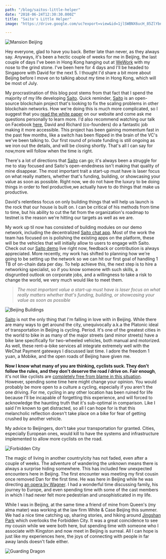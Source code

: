 ```yaml
---
path: "/blog/saitos-little-helper"
date: "2018-06-24T12:30:30.000Z"
title: "Saito's Little Helper"
image: "https://drive.google.com/uc?export=view&id=1jlSWBNX6ucH_85ZlYbnYq_PLj2-pD_nO"

---
```


![Mansion Beijing](https://drive.google.com/uc?export=view&id=19SxdfCCJz2QWPUvbxNEN2O4r8p3SruDB)


Hey everyone, glad to have you back. Better late than never, as they always say. Anyways, it's been a hectic couple of weeks for me in Beijing, the last couple of days I've been in Hong Kong hanging out at [WeWork](https://www.wework.com/buildings/tower-535--hong-kong--china) with my nose to the grind stone. I've been here for 4 days and I'll be headed to Singapore with David for the next 5. I thought I'd share a bit more about Beijing before I move on to talking about my time in Hong Kong, which will be most of July.

My procrastination of this blog post stems from that fact that I spend the majority of my life developing [Saito](http://saito.tech). Quick reminder, [Saito](http://saito.tech) is an open-source blockchain project that's looking to fix the scaling problems in other blockchain networks. How we're doing this is much more complicated, so I suggest that you [read the white paper](http://saito.tech/saito-whitepaper.pdf) on our website and come ask me questions personally to learn more. I'd also recommend watching our talk on Facebook [here](https://www.facebook.com/SaitoNetwork/videos/457037581376207/), David and Richard (co-founders) do a fantastic job making it more accessible. This project has been gaining momentum fast in the past few months, like a switch has been flipped in the brain of the VC's we've been talking to. Our first round of private funding is still ongoing as we iron out the details, and will be closing shortly. That's all I can say for now,more will follow when the time is right.

There's a lot of directions that [Saito](http://saito.tech) can go; it's always been a struggle for me to stay focused and Saito's open-endedness isn't making that quality of mine disappear. The most important trait a start-up must have is laser focus on what really matters, whether that's funding, building, or showcasing your value as soon as possible. Right now, we do not have the luxury to be doing things in order to feel productive,we actually have to do things that make us productive.

David's relentless focus on only building things that will help us launch is the rock that our house is built on. I can be critical of his methods from time to time, but his ability to cut the fat from the organization's roadmap to testnet is the reason we're hitting our targets as well as we are.

My work up til now has consisted of building modules on our demo network, including the decentralized [Saito chat app](http:saito.tech:12101/chat). Most of the work the team has focused on is polishing the existing apps on the platform, these will be the vehicles that will initially allow to users to engage with Saito. Check out our [Saito demo](http:saito.tech:12101) live right now, feedback or contribution is always appreciated. More recently, my work has shifted to planning how we're going to be setting up the network so we can hit our first goal of handling 1 TB of on-chain data per day. To help achieve this, the next step is to hire a networking specialist, so if you know someone with such skills, a disgruntled outlook on corporate jobs, and a willingness to take a risk to change the world, we very much would like to meet them.

>_The most important value a start-up must have is laser focus on what really matters whether that's funding, building, or showcasing your value as soon as possible_

![Beijing Buildings](https://drive.google.com/uc?export=view&id=1nufp8qlgVFv9cYaZRgY07yHBke5PrD75)

[Saito](http://saito.tech) is not the only thing that I'm falling in love with in Beijing. While there are many ways to get around the city, unequivocally a.k.a the Platonic ideal of transportation in Beijing is cycling. Period. It's one of the greatest cities in the world to bike in as many of the major streets (and minor streets) have a bike lane specifically for two-wheeled vehicles, both manual and motorized. As well, these rent-a-bike services all integrate extremely well with the WeChat Payment gateways I discussed last time. I adore the freedom 1 yuan, a Mobike, and the open roads of Beijing have given me.

**Now I know what many of you are thinking, cyclists suck. They don't follow the rules, and they don't deserve the road _I_ drive on. Fair enough**, it's not like cyclists are [completely free from blame in this situation](http://business.financialpost.com/opinion/lawrence-solomon-killer-bikes-how-urban-cycling-policies-made-city-streets-less-safe). However, spending some time here might change your opinion. You would probably be more open to a culture a cycling, especially if you aren't the one driving. For me, cycling in any other location has been ruined for life because I'll be incapable of forgetting this experience, and will forced to acknowledge the haunting truth that it's sub-optimal in comparison. Like I said I'm known to get distracted, so all I can hope for is that this melancholic reflection doesn't take place on a bike for fear of getting crushed by another vehicle.

My advice to Beijingers, don't take your transportation for granted. Cities, especially European ones, would kill to have the systems and infrastructure implemented to allow more cyclists on the road.

![Forbidden City](https://drive.google.com/uc?export=view&id=1ymDC_7qLgAi_b1ZLcRNNCIBAlZqFh1RC)

The magic of living in another country/city has not faded, even after a couple of weeks. The adventure of wandering the unknown means there is always a surprise hiding somewhere. This has included few unexpected encounters here in Beijing. The first encounter was meeting my first cousin once removed Dan for the first time. He was here in Beijing while he was directing [an opera by Wagner](https://opera.org.au/whatson/events/die-meistersinger-von-nurnberg-melbourne). I had a wonderful time discussing family, his journey to Europe, and even spending time with some of the cast members in which I had never felt more pedestrian and unsophisticated in my life.

While I was in Beijing, at the same time a friend of mine from Queen's (my alma mater) was working at the law firm White & Case Beijing this summer. We had a nice time catching up, sharing stories, and hiking around [Jingshan Park](https://www.google.com/maps/place/Jingshan+Park/@39.9251029,116.3946546,17z/data=!3m1!4b1!4m5!3m4!1s0x35f052e0cf4da489:0x95549f0b9c7f635b!8m2!3d39.9250988!4d116.3968433) which overlooks the Forbidden City. It was a great coincidence to see my cousin while we were both here, but spending time with someone who I associate with Kingston and now meet in Beijing is surreal. All I can hope is just like my experiences here, the joys of connecting with people in far away lands doesn't fade either.

![Guarding Dragon](https://drive.google.com/uc?export=view&id=1y4kulvAot4EapHsjD0a9ITFxEBoy9CS5)